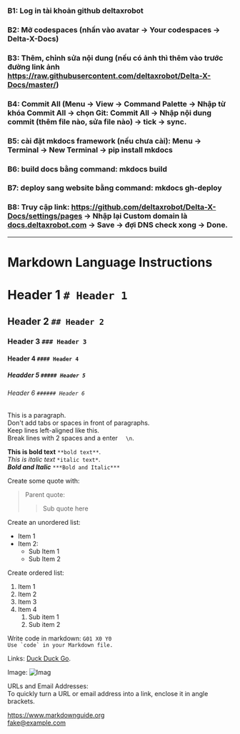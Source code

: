### B1: Log in tài khoản github deltaxrobot

### B2: Mở codespaces (nhấn vào avatar → Your codespaces → Delta-X-Docs)

### B3: Thêm, chỉnh sửa nội dung (nếu có ảnh thì thêm vào trước đường link ảnh https://raw.githubusercontent.com/deltaxrobot/Delta-X-Docs/master/)

### B4: Commit All (Menu → View → Command Palette → Nhập từ khóa Commit All → chọn Git: Commit All → Nhập nội dung commit (thêm file nào, sửa file nào) → tick → sync.

### B5: cài đặt mkdocs framework (nếu chưa cài): Menu → Terminal → New Terminal → pip install mkdocs

### B6: build docs bằng command: mkdocs build

### B7: deploy sang website bằng command: mkdocs gh-deploy

### B8: Truy cập link: https://github.com/deltaxrobot/Delta-X-Docs/settings/pages → Nhập lại Custom domain là [docs.deltaxrobot.com](http://docs.deltaxrobot.com) → Save → đợi DNS check xong → Done.


---

# Markdown Language Instructions

# Header 1 `# Header 1`

## Header 2 `## Header 2`

### Header 3 `### Header 3`

#### Header 4 `#### Header 4`

##### Headder 5 `##### Header 5`

###### Header 6 `###### Header 6`

This is a paragraph.  
Don't add tabs or spaces in front of paragraphs.  
Keep lines left-aligned like this.  
Break lines with 2 spaces and a enter `  \n`.

**This is bold text** `**bold text**`.  
*This is italic text* `*italic text*`.  
***Bold and Italic*** `***Bold and Italic***`

Create some quote with:
> Parent quote: 
>> Sub quote here

Create an unordered list: 

- Item 1
- Item 2:
    - Sub Item 1
    - Sub Item 2

Create ordered list:

1. Item 1
2. Item 2
5. Item 3
8. Item 4
    1. Sub item 1
    1. Sub item 2

Write code in markdown: `G01 X0 Y0`  
``Use `code` in your Markdown file.``

Links:
[Duck Duck Go](https://duckduckgo.com).

Image:
![Imag](link_to_image.png)

URLs and Email Addresses:  
To quickly turn a URL or email address into a link, enclose it in angle brackets.

<https://www.markdownguide.org>  
<fake@example.com>







